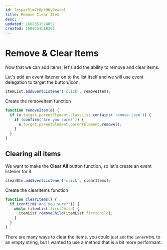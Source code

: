 ```yaml
---
id: 7espar5lm7t0pk96y9ewtol
title: Remove Clear Item
desc: ''
updated: 1688351524852
created: 1688351518301
---
```

# Remove & Clear Items

Now that we can add items, let's add the ability to remove and clear items.

Let's add an event listener on to the list itself and we will use event delegation to target the button/icon.

```js
itemList.addEventListener('click', removeItem);
```

Create the removeItem function

```js
function removeItem(e) {
  if (e.target.parentElement.classList.contains('remove-item')) {
    if (confirm('Are you sure?')) {
      e.target.parentElement.parentElement.remove();
    }
  }
}
```

## Clearing all items

We want to make the **Clear All** button function, so let's create an event listener for it.

```js
clearBtn.addEventListener('click', clearItems);
```

Create the clearItems function

```js
function clearItems() {
  if (confirm('Are you sure?')) {
    while (itemList.firstChild) {
      itemList.removeChild(itemList.firstChild);
    }
  }
}
```

There are many ways to clear the items. you could just set the `innerHTML` to an empty string, but I wanted to use a method that is a bit more performant.
